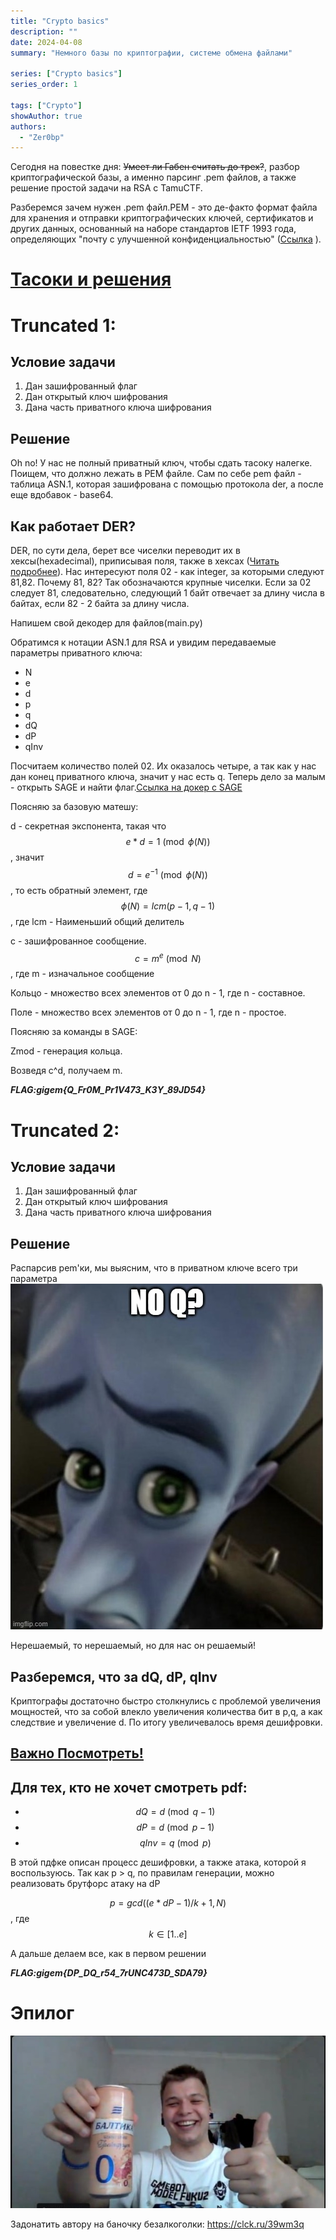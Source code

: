 ```yaml
---
title: "Crypto basics"
description: ""
date: 2024-04-08
summary: "Немного базы по криптографии, системе обмена файлами"

series: ["Crypto basics"]
series_order: 1

tags: ["Crypto"]
showAuthor: true
authors:
  - "Zer0bp"
---
```

<script
  src="https://cdn.mathjax.org/mathjax/latest/MathJax.js?config=TeX-AMS-MML_HTMLorMML"
  type="text/javascript">
</script>
Сегодня на повестке дня: ~~Умеет ли Габен считать до трех?~~, разбор криптографической базы, а именно парсинг .pem файлов, а также решение простой задачи на RSA с TamuCTF.


Разберемся зачем нужен .pem файл.PEM - это де-факто формат файла для хранения и отправки криптографических ключей, сертификатов и других данных, основанный на наборе стандартов IETF 1993 года, определяющих "почту с улучшенной конфиденциальностью" ([Ссылка](https://en.wikipedia.org/wiki/Privacy-Enhanced_Mail) ).


[Тасоки и решения](https://disk.yandex.ru/d/ctH0KnQoO71rTg)
=

Truncated 1:
=
Условие задачи
-
1. Дан зашифрованный флаг
2. Дан открытый ключ шифрования
3. Дана часть приватного ключа шифрования
 
Решение
-
Oh no! У нас не полный приватный ключ, чтобы сдать тасоку налегке. Поищем, что должно лежать в PEM файле. Сам по себе pem файл - таблица ASN.1, которая зашифрована с помощью протокола der, а после еще вдобавок - base64.



Как работает DER?
-
DER, по сути дела, берет все чиселки переводит их в хексы(hexadecimal), приписывая поля, также в хексах ([Читать подробнее](https://en.wikipedia.org/wiki/ASN.1#Encoding_Control_Notation)). Нас интересуют поля 02 - как integer, за которыми следуют 81,82. Почему 81, 82? Так обозначаются крупные чиселки. Если за 02 следует 81, следовательно, следующий 1 байт отвечает за длину числа в байтах, если 82 - 2 байта за длину числа. 

Напишем свой декодер для файлов(main.py)

Обратимся к нотации ASN.1 для RSA и увидим передаваемые параметры приватного ключа: 
+ N
+ e
+ d
+ p
+ q
+ dQ
+ dP
+ qInv

Посчитаем количество полей 02. Их оказалось четыре, а так как у нас дан конец приватного ключа, значит у нас есть q. Теперь дело за малым - открыть SAGE и найти флаг.[Ссылка на докер с SAGE](https://github.com/cryptohack/cryptohack-docker)

Поясняю за базовую матешу:

d - секретная экспонента, такая что $$ e * d = 1 \pmod{\phi(N)}$$, значит $$d = e ^{-1} \pmod{\phi(N)}$$, то есть обратный элемент, где  $$\phi(N) = lcm(p - 1, q - 1)$$, где lcm - Наименьший общий делитель

c - зашифрованное сообщение. $$c = m^e \pmod{N}$$, где m - изначальное сообщение

Кольцо - множество всех элементов от 0 до n - 1, где n - составное.

Поле - множество всех элементов от 0 до n - 1, где n - простое.

Поясняю за команды в SAGE:

Zmod - генерация кольца.

Возведя c^d, получаем m.

***FLAG:gigem{Q_Fr0M_Pr1V473_K3Y_89JD54}***


Truncated 2:
=
Условие задачи
-
1. Дан зашифрованный флаг
2. Дан открытый ключ шифрования
3. Дана часть приватного ключа шифрования
 
Решение
-

Распарсив pem'ки, мы выясним, что в приватном ключе всего три параметра
![](img/NO%20q.jpg "NO q? It's unsolveable")

Нерешаемый, то нерешаемый, но для нас он решаемый! 


Разберемся, что за dQ, dP, qInv
-
Криптографы достаточно быстро столкнулись с проблемой увеличения мощностей, что за собой влекло увеличения количества бит в p,q, а как следствие и увеличение d. По итогу увеличевалось время дешифровки.

[Важно Посмотреть!](https://eprint.iacr.org/2020/1506.pdf)
-

Для тех, кто не хочет смотреть pdf:
-
+ $$dQ = d \pmod{q - 1}$$
+ $$dP = d \pmod{p - 1}$$
+ $$qInv = q \pmod{p}$$

В этой пдфке описан процесс дешифровки, а также атака, которой я воспользуюсь.
Так как p > q, по правилам генерации, можно реализовать брутфорс атаку на dP

$$ p = gcd((e * dP - 1) / k + 1 , N)$$ , где $$k \in [1..e]$$  

А дальше делаем все, как в первом решении

***FLAG:gigem{DP_DQ_r54_7rUNC473D_SDA79}***

Эпилог
=

![](img/buh.jpg "За нас, за вас - и за КБ-4 (с)Zer0bp")

Задонатить автору на баночку безалкоголки: https://clck.ru/39wm3q